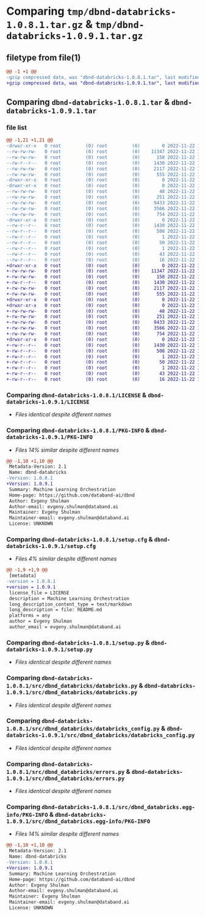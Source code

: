 # Comparing `tmp/dbnd-databricks-1.0.8.1.tar.gz` & `tmp/dbnd-databricks-1.0.9.1.tar.gz`

## filetype from file(1)

```diff
@@ -1 +1 @@
-gzip compressed data, was "dbnd-databricks-1.0.8.1.tar", last modified: Tue Nov 22 15:16:20 2022, max compression
+gzip compressed data, was "dbnd-databricks-1.0.9.1.tar", last modified: Tue Nov 22 16:26:43 2022, max compression
```

## Comparing `dbnd-databricks-1.0.8.1.tar` & `dbnd-databricks-1.0.9.1.tar`

### file list

```diff
@@ -1,21 +1,21 @@
-drwxr-xr-x   0 root         (0) root         (0)        0 2022-11-22 15:16:20.552262 dbnd-databricks-1.0.8.1/
--rw-rw-rw-   0 root         (0) root         (0)    11347 2022-11-22 15:16:09.000000 dbnd-databricks-1.0.8.1/LICENSE
--rw-rw-rw-   0 root         (0) root         (0)      158 2022-11-22 15:16:09.000000 dbnd-databricks-1.0.8.1/MANIFEST.in
--rw-r--r--   0 root         (0) root         (0)     1430 2022-11-22 15:16:20.552262 dbnd-databricks-1.0.8.1/PKG-INFO
--rw-rw-rw-   0 root         (0) root         (0)     2117 2022-11-22 15:16:20.553263 dbnd-databricks-1.0.8.1/setup.cfg
--rw-rw-rw-   0 root         (0) root         (0)      555 2022-11-22 15:16:09.000000 dbnd-databricks-1.0.8.1/setup.py
-drwxr-xr-x   0 root         (0) root         (0)        0 2022-11-22 15:16:20.549262 dbnd-databricks-1.0.8.1/src/
-drwxr-xr-x   0 root         (0) root         (0)        0 2022-11-22 15:16:20.551262 dbnd-databricks-1.0.8.1/src/dbnd_databricks/
--rw-rw-rw-   0 root         (0) root         (0)       48 2022-11-22 15:16:09.000000 dbnd-databricks-1.0.8.1/src/dbnd_databricks/__init__.py
--rw-rw-rw-   0 root         (0) root         (0)      251 2022-11-22 15:16:09.000000 dbnd-databricks-1.0.8.1/src/dbnd_databricks/_plugin.py
--rw-rw-rw-   0 root         (0) root         (0)     9433 2022-11-22 15:16:09.000000 dbnd-databricks-1.0.8.1/src/dbnd_databricks/databricks.py
--rw-rw-rw-   0 root         (0) root         (0)     3566 2022-11-22 15:16:09.000000 dbnd-databricks-1.0.8.1/src/dbnd_databricks/databricks_config.py
--rw-rw-rw-   0 root         (0) root         (0)      754 2022-11-22 15:16:09.000000 dbnd-databricks-1.0.8.1/src/dbnd_databricks/errors.py
-drwxr-xr-x   0 root         (0) root         (0)        0 2022-11-22 15:16:20.552262 dbnd-databricks-1.0.8.1/src/dbnd_databricks.egg-info/
--rw-r--r--   0 root         (0) root         (0)     1430 2022-11-22 15:16:20.000000 dbnd-databricks-1.0.8.1/src/dbnd_databricks.egg-info/PKG-INFO
--rw-r--r--   0 root         (0) root         (0)      508 2022-11-22 15:16:20.000000 dbnd-databricks-1.0.8.1/src/dbnd_databricks.egg-info/SOURCES.txt
--rw-r--r--   0 root         (0) root         (0)        1 2022-11-22 15:16:20.000000 dbnd-databricks-1.0.8.1/src/dbnd_databricks.egg-info/dependency_links.txt
--rw-r--r--   0 root         (0) root         (0)       50 2022-11-22 15:16:20.000000 dbnd-databricks-1.0.8.1/src/dbnd_databricks.egg-info/entry_points.txt
--rw-r--r--   0 root         (0) root         (0)        1 2022-11-22 15:16:20.000000 dbnd-databricks-1.0.8.1/src/dbnd_databricks.egg-info/not-zip-safe
--rw-r--r--   0 root         (0) root         (0)       43 2022-11-22 15:16:20.000000 dbnd-databricks-1.0.8.1/src/dbnd_databricks.egg-info/requires.txt
--rw-r--r--   0 root         (0) root         (0)       16 2022-11-22 15:16:20.000000 dbnd-databricks-1.0.8.1/src/dbnd_databricks.egg-info/top_level.txt
+drwxr-xr-x   0 root         (0) root         (0)        0 2022-11-22 16:26:43.563393 dbnd-databricks-1.0.9.1/
+-rw-rw-rw-   0 root         (0) root         (0)    11347 2022-11-22 16:26:26.000000 dbnd-databricks-1.0.9.1/LICENSE
+-rw-rw-rw-   0 root         (0) root         (0)      158 2022-11-22 16:26:26.000000 dbnd-databricks-1.0.9.1/MANIFEST.in
+-rw-r--r--   0 root         (0) root         (0)     1430 2022-11-22 16:26:43.563393 dbnd-databricks-1.0.9.1/PKG-INFO
+-rw-rw-rw-   0 root         (0) root         (0)     2117 2022-11-22 16:26:43.564393 dbnd-databricks-1.0.9.1/setup.cfg
+-rw-rw-rw-   0 root         (0) root         (0)      555 2022-11-22 16:26:26.000000 dbnd-databricks-1.0.9.1/setup.py
+drwxr-xr-x   0 root         (0) root         (0)        0 2022-11-22 16:26:43.559393 dbnd-databricks-1.0.9.1/src/
+drwxr-xr-x   0 root         (0) root         (0)        0 2022-11-22 16:26:43.561393 dbnd-databricks-1.0.9.1/src/dbnd_databricks/
+-rw-rw-rw-   0 root         (0) root         (0)       48 2022-11-22 16:26:26.000000 dbnd-databricks-1.0.9.1/src/dbnd_databricks/__init__.py
+-rw-rw-rw-   0 root         (0) root         (0)      251 2022-11-22 16:26:26.000000 dbnd-databricks-1.0.9.1/src/dbnd_databricks/_plugin.py
+-rw-rw-rw-   0 root         (0) root         (0)     9433 2022-11-22 16:26:26.000000 dbnd-databricks-1.0.9.1/src/dbnd_databricks/databricks.py
+-rw-rw-rw-   0 root         (0) root         (0)     3566 2022-11-22 16:26:26.000000 dbnd-databricks-1.0.9.1/src/dbnd_databricks/databricks_config.py
+-rw-rw-rw-   0 root         (0) root         (0)      754 2022-11-22 16:26:26.000000 dbnd-databricks-1.0.9.1/src/dbnd_databricks/errors.py
+drwxr-xr-x   0 root         (0) root         (0)        0 2022-11-22 16:26:43.563393 dbnd-databricks-1.0.9.1/src/dbnd_databricks.egg-info/
+-rw-r--r--   0 root         (0) root         (0)     1430 2022-11-22 16:26:43.000000 dbnd-databricks-1.0.9.1/src/dbnd_databricks.egg-info/PKG-INFO
+-rw-r--r--   0 root         (0) root         (0)      508 2022-11-22 16:26:43.000000 dbnd-databricks-1.0.9.1/src/dbnd_databricks.egg-info/SOURCES.txt
+-rw-r--r--   0 root         (0) root         (0)        1 2022-11-22 16:26:43.000000 dbnd-databricks-1.0.9.1/src/dbnd_databricks.egg-info/dependency_links.txt
+-rw-r--r--   0 root         (0) root         (0)       50 2022-11-22 16:26:43.000000 dbnd-databricks-1.0.9.1/src/dbnd_databricks.egg-info/entry_points.txt
+-rw-r--r--   0 root         (0) root         (0)        1 2022-11-22 16:26:43.000000 dbnd-databricks-1.0.9.1/src/dbnd_databricks.egg-info/not-zip-safe
+-rw-r--r--   0 root         (0) root         (0)       43 2022-11-22 16:26:43.000000 dbnd-databricks-1.0.9.1/src/dbnd_databricks.egg-info/requires.txt
+-rw-r--r--   0 root         (0) root         (0)       16 2022-11-22 16:26:43.000000 dbnd-databricks-1.0.9.1/src/dbnd_databricks.egg-info/top_level.txt
```

### Comparing `dbnd-databricks-1.0.8.1/LICENSE` & `dbnd-databricks-1.0.9.1/LICENSE`

 * *Files identical despite different names*

### Comparing `dbnd-databricks-1.0.8.1/PKG-INFO` & `dbnd-databricks-1.0.9.1/PKG-INFO`

 * *Files 14% similar despite different names*

```diff
@@ -1,10 +1,10 @@
 Metadata-Version: 2.1
 Name: dbnd-databricks
-Version: 1.0.8.1
+Version: 1.0.9.1
 Summary: Machine Learning Orchestration
 Home-page: https://github.com/databand-ai/dbnd
 Author: Evgeny Shulman
 Author-email: evgeny.shulman@databand.ai
 Maintainer: Evgeny Shulman
 Maintainer-email: evgeny.shulman@databand.ai
 License: UNKNOWN
```

### Comparing `dbnd-databricks-1.0.8.1/setup.cfg` & `dbnd-databricks-1.0.9.1/setup.cfg`

 * *Files 4% similar despite different names*

```diff
@@ -1,9 +1,9 @@
 [metadata]
-version = 1.0.8.1
+version = 1.0.9.1
 license_file = LICENSE
 description = Machine Learning Orchestration
 long_description_content_type = text/markdown
 long_description = file: README.md
 platforms = any
 author = Evgeny Shulman
 author_email = evgeny.shulman@databand.ai
```

### Comparing `dbnd-databricks-1.0.8.1/setup.py` & `dbnd-databricks-1.0.9.1/setup.py`

 * *Files identical despite different names*

### Comparing `dbnd-databricks-1.0.8.1/src/dbnd_databricks/databricks.py` & `dbnd-databricks-1.0.9.1/src/dbnd_databricks/databricks.py`

 * *Files identical despite different names*

### Comparing `dbnd-databricks-1.0.8.1/src/dbnd_databricks/databricks_config.py` & `dbnd-databricks-1.0.9.1/src/dbnd_databricks/databricks_config.py`

 * *Files identical despite different names*

### Comparing `dbnd-databricks-1.0.8.1/src/dbnd_databricks/errors.py` & `dbnd-databricks-1.0.9.1/src/dbnd_databricks/errors.py`

 * *Files identical despite different names*

### Comparing `dbnd-databricks-1.0.8.1/src/dbnd_databricks.egg-info/PKG-INFO` & `dbnd-databricks-1.0.9.1/src/dbnd_databricks.egg-info/PKG-INFO`

 * *Files 14% similar despite different names*

```diff
@@ -1,10 +1,10 @@
 Metadata-Version: 2.1
 Name: dbnd-databricks
-Version: 1.0.8.1
+Version: 1.0.9.1
 Summary: Machine Learning Orchestration
 Home-page: https://github.com/databand-ai/dbnd
 Author: Evgeny Shulman
 Author-email: evgeny.shulman@databand.ai
 Maintainer: Evgeny Shulman
 Maintainer-email: evgeny.shulman@databand.ai
 License: UNKNOWN
```

